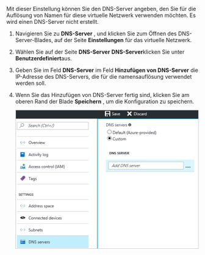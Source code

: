 Mit dieser Einstellung können Sie den DNS-Server angeben, den Sie für die Auflösung von Namen für diese virtuelle Netzwerk verwenden möchten. Es wird einen DNS-Server nicht erstellt.

1. Navigieren Sie zu **DNS-Server** , und klicken Sie zum Öffnen des DNS-Server-Blades, auf der Seite **Einstellungen** für das virtuelle Netzwerk.
2. Wählen Sie auf der Seite **DNS-Server** **DNS-Server**klicken Sie unter **Benutzerdefiniert**aus.
3. Geben Sie im Feld **DNS-Server** im Feld **Hinzufügen von DNS-Server** die IP-Adresse des DNS-Servers, die für die namensauflösung verwendet werden soll.
4. Wenn Sie das Hinzufügen von DNS-Server fertig sind, klicken Sie am oberen Rand der Blade **Speichern** , um die Konfiguration zu speichern.

    ![Benutzerdefinierte DNS-Einträge](./media/vpn-gateway-add-dns-rm-portal/add_dns.png)
